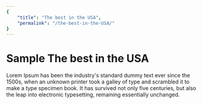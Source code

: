 ```yaml
---
{
    "title": "The best in the USA",
    "permalink": "/the-best-in-the-USA/"
}
---
```


# Sample The best in the USA

Lorem Ipsum has been the industry's standard dummy text ever since the 1500s, when an unknown printer took a galley of type and scrambled it to make a type specimen book. It has survived not only five centuries, but also the leap into electronic typesetting, remaining essentially unchanged.